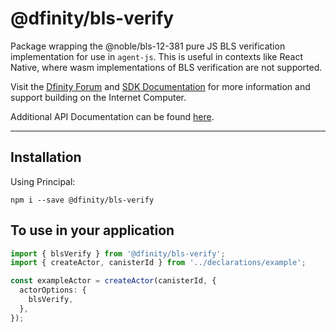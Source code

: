 # @dfinity/bls-verify

Package wrapping the @noble/bls-12-381 pure JS BLS verification implementation for use in `agent-js`. This is useful in contexts like React Native, where wasm implementations of BLS verification are not supported.

Visit the [Dfinity Forum](https://forum.dfinity.org/) and [SDK Documentation](https://sdk.dfinity.org/docs/index.html) for more information and support building on the Internet Computer.

Additional API Documentation can be found [here](https://agent-js.icp.xyz/candid/index.html).

---

## Installation

Using Principal:

```
npm i --save @dfinity/bls-verify
```

## To use in your application

```ts
import { blsVerify } from '@dfinity/bls-verify';
import { createActor, canisterId } from '../declarations/example';

const exampleActor = createActor(canisterId, {
  actorOptions: {
    blsVerify,
  },
});
```
